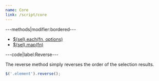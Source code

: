 ```yaml
---
name: Core
link: /script/core
---
```


---methods|modifier:bordered---

* [$(sel).each(fn, options)](/script/core#each)
* [$(sel).map(fn)](/script/core#map)

---code|label:Reverse---

The reverse method simply reverses the order of the selection results.

```javascript
$('.element').reverse();
```